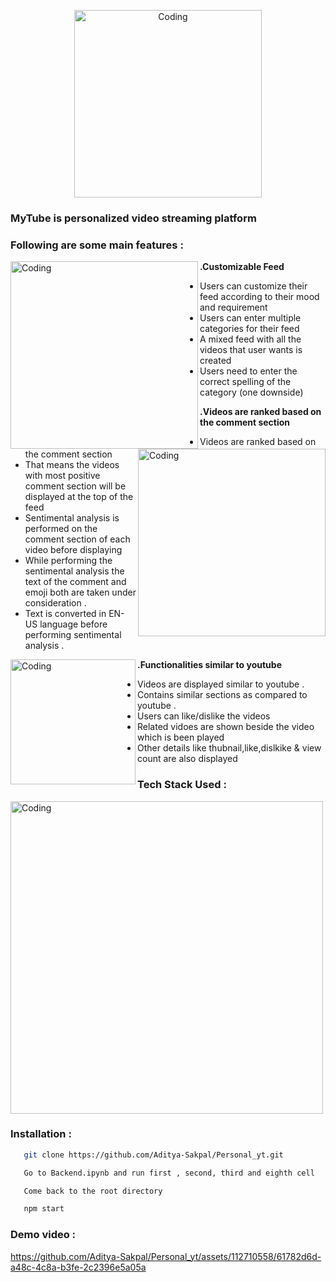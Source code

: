 <p align="center">
  <img alt="Coding" width="300" src="https://firebasestorage.googleapis.com/v0/b/giga-chat-9416b.appspot.com/o/modelImages%2Fmytube_logo.png?alt=media&token=23a1cf81-50d4-4a9a-878f-d46a3af109c4" >
</p>


### MyTube is personalized video streaming platform

### Following are some main features :  

**.Customizable Feed**
<img alt="Coding" align="left" width="300" src="https://firebasestorage.googleapis.com/v0/b/giga-chat-9416b.appspot.com/o/modelImages%2Fcustomization.png?alt=media&token=c04d59df-fa61-44c4-82e4-ec2348d3928e" >

- Users can customize their feed according to their mood and requirement
- Users can enter multiple categories for their feed
- A mixed feed with all the videos that user wants is created
- Users need to enter the correct spelling of the category (one downside)

**.Videos are ranked based on the comment section**
<img alt="Coding" align="right" width="300" src="https://firebasestorage.googleapis.com/v0/b/giga-chat-9416b.appspot.com/o/modelImages%2Fvideo_ranking.png?alt=media&token=28325bad-fd92-468e-93ab-40409c36582d" >

- Videos are ranked based on the comment section
- That means the videos with most positive comment section will be displayed at the top of the feed
- Sentimental analysis is performed on the comment section of each video before displaying
- While performing the sentimental analysis the text of the comment and emoji both are taken under consideration .
- Text is converted in EN-US language before performing sentimental analysis .

**.Functionalities similar to youtube**
<img alt="Coding" align="left" width="200" src="https://firebasestorage.googleapis.com/v0/b/giga-chat-9416b.appspot.com/o/modelImages%2Fyoutube_logo.png?alt=media&token=b6720eae-9dc4-4033-82c9-bfe014916761" >
- Videos are displayed similar to youtube .
- Contains similar sections as compared to youtube .
- Users can like/dislike the videos
- Related vidoes are shown beside the video which is been played
- Other details like thubnail,like,dislkike & view count are also displayed 

### Tech Stack Used : 
<img alt="Coding" align="center" width="500" src="https://firebasestorage.googleapis.com/v0/b/giga-chat-9416b.appspot.com/o/modelImages%2Fmytube_techstack.png?alt=media&token=bff681f0-056b-4dda-85c5-1ed52ba2d56e" >

### Installation :
```bash
   git clone https://github.com/Aditya-Sakpal/Personal_yt.git
```
```bash
   Go to Backend.ipynb and run first , second, third and eighth cell 
```
```bash
   Come back to the root directory 
```
```bash
   npm start
```

### Demo video :
https://github.com/Aditya-Sakpal/Personal_yt/assets/112710558/61782d6d-a48c-4c8a-b3fe-2c2396e5a05a



